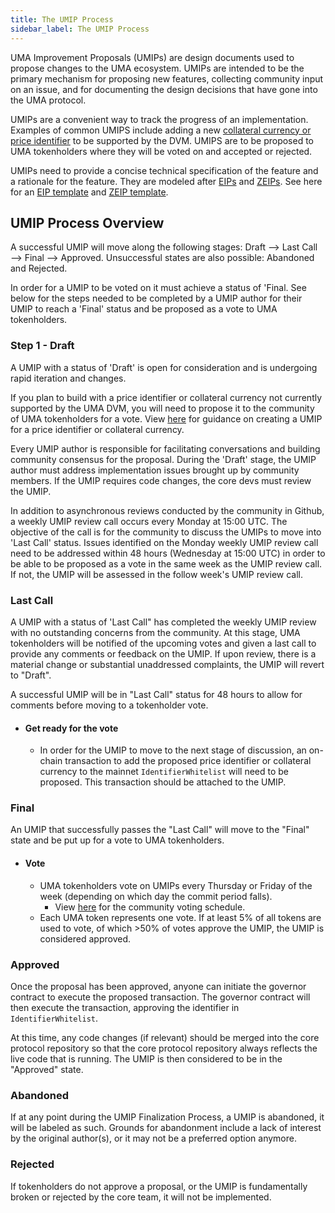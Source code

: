 ```yaml
---
title: The UMIP Process
sidebar_label: The UMIP Process
---
```


UMA Improvement Proposals (UMIPs) are design documents used to propose changes to the UMA ecosystem. UMIPs are intended to be the primary mechanism for proposing new features, collecting community input on an issue, and for documenting the design decisions that have gone into the UMA protocol. 

UMIPs are a convenient way to track the progress of an implementation. Examples of common UMIPS include adding a new [collateral currency or price identifier](adding-price-id.md) to be supported by the DVM. UMIPS are to be proposed to UMA tokenholders where they will be voted on and accepted or rejected.

UMIPs need to provide a concise technical specification of the feature and a rationale for the feature. They are modeled after [EIPs](https://eips.ethereum.org/) and [ZEIPs](https://blog.0xproject.com/0x-protocol-governance-voting-walkthrough-and-faq-3becfd57a370). See here for an [EIP template](https://blog.0xproject.com/0x-protocol-governance-voting-walkthrough-and-faq-3becfd57a370) and [ZEIP template](https://github.com/0xProject/ZEIPs/blob/master/ISSUE_TEMPLATE.md). 

## UMIP Process Overview

A successful UMIP will move along the following stages: Draft ⟶ Last Call ⟶ Final ⟶ Approved.
Unsuccessful states are also possible: Abandoned and Rejected.

In order for a UMIP to be voted on it must achieve a status of 'Final. See below for the steps needed to be completed by a UMIP author for their UMIP to reach a 'Final' status and be proposed as a vote to UMA tokenholders. 

### Step 1 - Draft

A UMIP with a status of 'Draft' is open for consideration and is undergoing rapid iteration and changes. 

If you plan to build with a price identifier or collateral currency not currently supported by the UMA DVM, you will need to propose it to the community of UMA tokenholders for a vote. View [here](adding-price-id.md) for guidance on creating a UMIP for a price identifier or collateral currency. 

Every UMIP author is responsible for facilitating conversations and building community consensus for the proposal. During the 'Draft' stage, the UMIP author must address implementation issues brought up by community members. If the UMIP requires code changes, the core devs must review the UMIP.

In addition to asynchronous reviews conducted by the community in Github, a weekly UMIP review call occurs every Monday at 15:00 UTC.  The objective of the call is for the community to discuss the UMIPs to move into 'Last Call' status. Issues identified on the Monday weekly UMIP review call need to be addressed within 48 hours (Wednesday at 15:00 UTC) in order to be able to be proposed as a vote in the same week as the UMIP review call. If not, the UMIP will be assessed in the follow week's UMIP review call. 

### Last Call

A UMIP with a status of 'Last Call" has completed the weekly UMIP review with no outstanding concerns from the community. At this stage, UMA tokenholders will be notified of the upcoming votes and given a last call to provide any comments or feedback on the UMIP. If upon review, there is a material change or substantial unaddressed complaints, the UMIP will revert to "Draft".

A successful UMIP will be in "Last Call" status for 48 hours to allow for comments before moving to a tokenholder vote. 

- #### Get ready for the vote 

     - In order for the UMIP to move to the next stage of discussion, an on-chain transaction to add the proposed price identifier or collateral currency to the mainnet `IdentifierWhitelist` will need to be proposed. This transaction should be attached to the UMIP.

### Final

An UMIP that successfully passes the "Last Call" will move to the "Final" state and be put up for a vote to UMA tokenholders.

- #### Vote

     - UMA tokenholders vote on UMIPs every Thursday or Friday of the week (depending on which day the commit period falls). 
          - View [here](https://calendar.google.com/calendar/u/0/embed?src=c_soder0b7n0mgutr5jdbin9aqgs@group.calendar.google.com&ctz) for the community voting schedule.  
     - Each UMA token represents one vote. If at least 5% of all tokens are used to vote, of which >50% of votes approve the UMIP, the UMIP is considered approved.


### Approved

Once the proposal has been approved, anyone can initiate the governor contract to execute the proposed transaction. The governor contract will then execute the transaction, approving the identifier in `IdentifierWhitelist`. 

At this time, any code changes (if relevant) should be merged into the core protocol repository so that the core protocol repository always reflects the live code that is running. The UMIP is then considered to be in the "Approved" state.

### Abandoned

If at any point during the UMIP Finalization Process, a UMIP is abandoned, it will be labeled as such.
Grounds for abandonment include a lack of interest by the original author(s), or it may not be a preferred option anymore.

### Rejected

If tokenholders do not approve a proposal, or the UMIP is fundamentally broken or rejected by the core team, it will not be implemented.